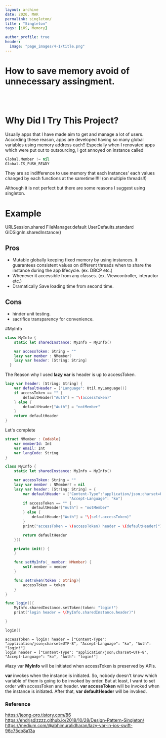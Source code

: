 ```yaml
---
layout: archive
date: 2020. MAR
permalink: singleton/
title : "Singleton"
tags: [iOS, Memory]

author_profile: true
header:
  image: "page_images/4-1/title.png"
---
```


# How to save memory avoid of unnecessary assingment.
<br><br>

# Why Did I Try This Project?

Usually apps that I have made aim to get and manage a lot of users. According these reason, apps are developed having so many global variables using memory address each!! Especially when I renovated apps which were put out to outsourcing, I got annoyed on instance called

```swift
Global.Member != nil
Global.IS_PUSH_READY
````

They are so indifference to use memory that each Instances' each values changed by each functions at the sametime!!!!! (on multiple threads!!)

Although it is not perfect but there are some reasons I suggest using singleton.

# Example
URLSession.shared
FileManager.default
UserDefaults.standard
GIDSignIn.sharedInstance()


## Pros
- Mutable globally keeping fixed memory by using instances.
It guarantees consistent values on different threads when to share the instance during the app lifecycle. (ex. DBCP etc.)
- Whenever it accessible from any classes. (ex. Viewcontroller, interactor etc.)
- Dramatically Save loading time from second time.

## Cons
- hinder unit testing.
- sacrifice transparency for convenience.

#MyInfo
```swift
class MyInfo {
    static let sharedInstance: MyInfo = MyInfo()

    var accessToken: String = ""
    lazy var member : NMember?
    lazy var header: [String: String]
  }
````

The Reason why I used **lazy var** is header is up to accessToken.

```swift
lazy var header: [String: String] {
    var defaultHeader = ["Language": Util.myLanguage()]
    if accessToken == "" {
        defaultHeader["Auth"] = "\(accessToken)"
    } else {
        defaultHeader["Auth"] = "notMember"
    }
    return defaultHeader
}
````

Let's complete

```swift
struct NMember : Codable{
    var memberId: Int
    var email: Int
    var langCode: String
}

class MyInfo {
    static let sharedInstance: MyInfo = MyInfo()

    var accessToken: String = ""
    lazy var member : NMember? = nil
    lazy var header: [String: String] = {
        var defaultHeader = ["Content-Type":"application/json;charset=UTF-8",
                             "Accept-Language": "ko"]
        if accessToken == "" {
            defaultHeader["Auth"] = "notMember"
        } else {
            defaultHeader["Auth"] = "\(self.accessToken)"
        }
        print("accessToken = \(accessToken) header = \(defaultHeader)")

        return defaultHeader
    }()

    private init() {
    }

    func setMyInfo(_ member: NMember) {
        self.member = member
    }

    func setToken(token : String){
        accessToken = token
    }
}

func login(){
    MyInfo.sharedInstance.setToken(token: "login!")
    print("login header = \(MyInfo.sharedInstance.header)")

}

login()
````

```
accessToken = login! header = ["Content-Type": "application/json;charset=UTF-8", "Accept-Language": "ko", "Auth": "login!"]
login header = ["Content-Type": "application/json;charset=UTF-8", "Accept-Language": "ko", "Auth": "login!"]

````

#lazy var
**MyInfo** will be initiated when accessToken is preserved by APIs.

**var** invokes when the instance is initiated.
So, nobody doesn't know which variable of them is going to be invoked by order.
But at least, I want to set order with accessToken and header.
**var accessToken** will be invoked when the instance is initiated.
After that, **var defaultHeader** will be invoked.




### Reference
https://jeong-pro.tistory.com/86
https://ehdrjsdlzzzz.github.io/2018/10/28/Design-Pattern-Singleton/
https://medium.com/@abhimuralidharan/lazy-var-in-ios-swift-96c75cb8a13a
